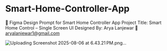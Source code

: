 # Smart-Home-Controller-App
🎨 Figma Design Prompt for Smart Home Controller App Project Title: Smart Home Control – Single Screen UI Designed By: Arya Lanjewar 📧 aryalanjewar1@gmail.com 

![Uploading Screenshot 2025-08-06 at 6.43.21 PM.png…]()
